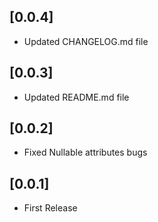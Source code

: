 ## [0.0.4]
* Updated CHANGELOG.md file

## [0.0.3]
* Updated README.md file

## [0.0.2]
* Fixed Nullable attributes bugs

## [0.0.1]
* First Release


